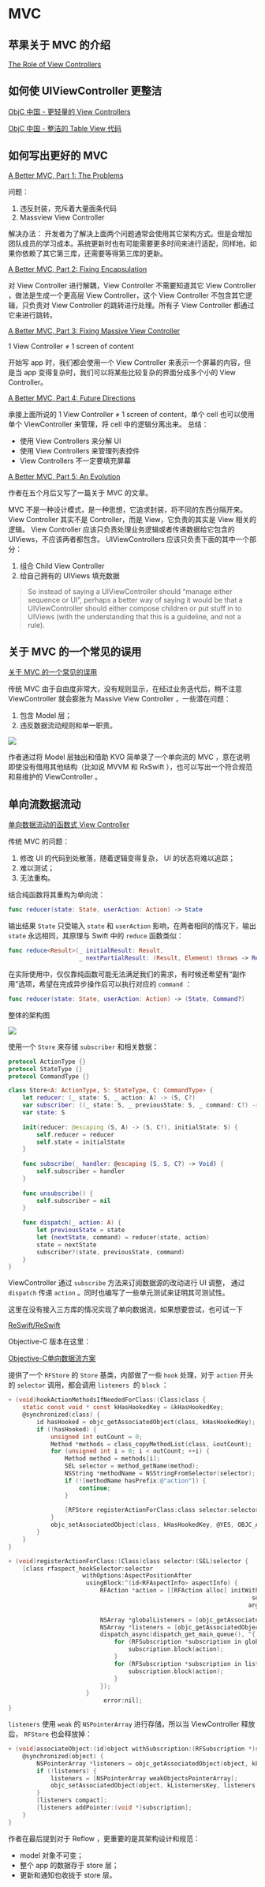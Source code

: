 # MVC
## 苹果关于 MVC 的介绍

[The Role of View Controllers](https://developer.apple.com/library/archive/featuredarticles/ViewControllerPGforiPhoneOS/)

## 如何使 UIViewController 更整洁

[ObjC 中国 - 更轻量的 View Controllers](https://objccn.io/issue-1-1/)

[ObjC 中国 - 整洁的 Table View 代码](https://objccn.io/issue-1-2/)

## 如何写出更好的 MVC

[A Better MVC, Part 1: The Problems](https://davedelong.com/blog/2017/11/06/a-better-mvc-part-1-the-problems/)

问题：

1. 违反封装，充斥着大量面条代码
2. Massview View Controller

解决办法：
开发者为了解决上面两个问题通常会使用其它架构方式。但是会增加团队成员的学习成本。系统更新时也有可能需要更多时间来进行适配，同样地，如果你依赖了其它第三库，还需要等得第三库的更新。

[A Better MVC, Part 2: Fixing Encapsulation](https://davedelong.com/blog/2017/11/06/a-better-mvc-part-2-fixing-encapsulation/)

对 View Controller 进行解耦，View Controller 不需要知道其它 View Controller ，做法是生成一个更高层 View Controller，这个 View Controller 不包含其它逻辑，只负责对 View Controller 的跳转进行处理。所有子 View Controller 都通过它来进行跳转。

[A Better MVC, Part 3: Fixing Massive View Controller](https://davedelong.com/blog/2017/11/06/a-better-mvc-part-3-fixing-massive-view-controller/)

1 View Controller ≠ 1 screen of content

开始写 app 时，我们都会使用一个 View Controller 来表示一个屏幕的内容，但是当 app 变得复杂时，我们可以将某些比较复杂的界面分成多个小的 View Controller。

[A Better MVC, Part 4: Future Directions](https://davedelong.com/blog/2017/11/06/a-better-mvc-part-4-future-directions/)

承接上面所说的 1 View Controller ≠ 1 screen of content，单个 cell 也可以使用单个 ViewController 来管理，将 cell 中的逻辑分离出来。
总结：

- 使用 View Controllers 来分解 UI
- 使用 View Controllers 来管理列表控件
- View Controllers 不一定要填充屏幕

[A Better MVC, Part 5: An Evolution](https://davedelong.com/blog/2018/04/24/a-better-mvc-part-5-an-evolution/)

作者在五个月后又写了一篇关于 MVC 的文章。

MVC 不是一种设计模式，是一种思想，它追求封装，将不同的东西分隔开来。
View Controller 其实不是 Controller，而是 View，它负责的其实是 View 相关的逻辑。
View Controller 应该只负责处理业务逻辑或者传递数据给它包含的 UIViews，不应该两者都包含。
UIViewControllers 应该只负责下面的其中一个部分：

1. 组合 Child View Controller
2. 给自己拥有的 UIViews 填充数据

> So instead of saying a UIViewController should “manage either sequence or UI”, perhaps a better way of saying it would be that a UIViewController should either compose children or put stuff in to UIViews (with the understanding that this is a guideline, and not a rule).

## 关于 MVC 的一个常见的误用

[关于 MVC 的一个常见的误用](https://onevcat.com/2018/05/mvc-wrong-use/)

传统 MVC 由于自由度非常大，没有规则显示，在经过业务迭代后，稍不注意 ViewController 就会膨胀为 Massive View Controller ，一些潜在问题：

1. 包含 Model 层；
2. 违反数据流动规则和单一职责。

![](media/16324010421073.jpg)

作者通过将 Model 层抽出和借助 KVO 简单录了一个单向流的 MVC ，意在说明即使没有借用其他结构（比如说 MVVM 和 RxSwift ），也可以写出一个符合规范和易维护的 ViewController 。

## 单向流数据流动

[单向数据流动的函数式 View Controller](https://onevcat.com/2017/07/state-based-viewcontroller/)

传统 MVC 的问题：

1. 修改 UI 的代码到处散落，随着逻辑变得复杂， UI 的状态将难以追踪；
2. 难以测试；
3. 无法重构。

结合纯函数将其重构为单向流：

```swift
func reducer(state: State, userAction: Action) -> State
```

输出结果 `State` 只受输入 `state` 和 `userAction` 影响，在两者相同的情况下，输出 `state` 永远相同，其原理与 Swift 中的 `reduce` 函数类似：

```swift
func reduce<Result>(_ initialResult: Result, 
                    _ nextPartialResult: (Result, Element) throws -> Result) rethrows -> Result
```

在实际使用中，仅仅靠纯函数可能无法满足我们的需求，有时候还希望有“副作用”选项，希望在完成异步操作后可以执行对应的 `command` ：

```swift
func reducer(state: State, userAction: Action) -> (State, Command?)
```

整体的架构图

![](media/16324010666112.jpg)

使用一个 `Store` 来存储 `subscriber` 和相关数据：

```swift
protocol ActionType {}
protocol StateType {}
protocol CommandType {}

class Store<A: ActionType, S: StateType, C: CommandType> {
    let reducer: (_ state: S, _ action: A) -> (S, C?)
    var subscriber: ((_ state: S, _ previousState: S, _ command: C?) -> Void)?
    var state: S
    
    init(reducer: @escaping (S, A) -> (S, C?), initialState: S) {
        self.reducer = reducer
        self.state = initialState
    }
    
    func subscribe(_ handler: @escaping (S, S, C?) -> Void) {
        self.subscriber = handler
    }
    
    func unsubscribe() {
        self.subscriber = nil
    }
    
    func dispatch(_ action: A) {
        let previousState = state
        let (nextState, command) = reducer(state, action)
        state = nextState
        subscriber?(state, previousState, command)
    }
}
```

ViewController 通过 `subscribe` 方法来订阅数据源的改动进行 UI 调整， 通过 `dispatch` 传递 `action` 。同时也编写了一些单元测试来证明其可测试性。

这里在没有接入三方库的情况实现了单向数据流，如果想要尝试，也可试一下 

[ReSwift/ReSwift](https://github.com/ReSwift/ReSwift)

Objective-C 版本在这里：

[Objective-C单向数据流方案](https://wereadteam.github.io/2017/09/30/reflow/)

提供了一个 `RFStore` 的 `Store` 基类，内部做了一些 `hook` 处理，对于 `action` 开头的 `selector` 调用，都会调用 `listeners`  的 `block` ：

```objectivec
+ (void)hookActionMethodsIfNeededForClass:(Class)class {
    static const void * const kHasHookedKey = &kHasHookedKey;
    @synchronized(class) {
        id hasHooked = objc_getAssociatedObject(class, kHasHookedKey);
        if (!hasHooked) {
            unsigned int outCount = 0;
            Method *methods = class_copyMethodList(class, &outCount);
            for (unsigned int i = 0; i < outCount; ++i) {
                Method method = methods[i];
                SEL selector = method_getName(method);
                NSString *methodName = NSStringFromSelector(selector);
                if (![methodName hasPrefix:@"action"]) {
                    continue;
                }
                
                [RFStore registerActionForClass:class selector:selector];
            }
            objc_setAssociatedObject(class, kHasHookedKey, @YES, OBJC_ASSOCIATION_RETAIN_NONATOMIC);
        }
    }
}

+ (void)registerActionForClass:(Class)class selector:(SEL)selector {
    [class rfaspect_hookSelector:selector
                     withOptions:AspectPositionAfter
                      usingBlock:^(id<RFAspectInfo> aspectInfo) {
                          RFAction *action = [[RFAction alloc] initWithObject:aspectInfo.instance
                                                                     selector:selector
                                                                    arguments:aspectInfo.arguments];
                          
                          NSArray *globalListeners = [objc_getAssociatedObject([RFStore class], kListernersKey) allObjects];
                          NSArray *listeners = [objc_getAssociatedObject(action.object, kListernersKey) allObjects];
                          dispatch_async(dispatch_get_main_queue(), ^{
                              for (RFSubscription *subscription in globalListeners) {
                                  subscription.block(action);
                              }
                              for (RFSubscription *subscription in listeners) {
                                  subscription.block(action);
                              }
                          });
                      }
                           error:nil];
}
```

`listeners` 使用 `weak` 的 `NSPointerArray` 进行存储，所以当 ViewController 释放后， `RFStore` 也会释放掉：

```objectivec
+ (void)associateObject:(id)object withSubscription:(RFSubscription *)subscription {
    @synchronized(object) {
        NSPointerArray *listeners = objc_getAssociatedObject(object, kListernersKey);
        if (!listeners) {
            listeners = [NSPointerArray weakObjectsPointerArray];
            objc_setAssociatedObject(object, kListernersKey, listeners, OBJC_ASSOCIATION_RETAIN_NONATOMIC);
        }
        [listeners compact];
        [listeners addPointer:(void *)subscription];
    }
}
```

作者在最后提到对于 Reflow ，更重要的是其架构设计和规范：

- model 对象不可变；
- 整个 app 的数据存于 store 层；
- 更新和通知也收拢于 store 层。